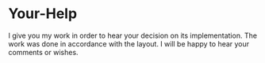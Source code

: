 # Your-Help

I give you my work in order to hear your decision on its implementation. The work was done in accordance with the layout. I will be happy to hear your comments or wishes.
